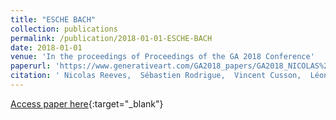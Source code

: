 ```yaml
---
title: "ESCHE BACH"
collection: publications
permalink: /publication/2018-01-01-ESCHE-BACH
date: 2018-01-01
venue: 'In the proceedings of Proceedings of the GA 2018 Conference'
paperurl: 'https://www.generativeart.com/GA2018_papers/GA2018_NICOLAS%20REEVES.pdf'
citation: ' Nicolas Reeves,  Sébastien Rodrigue,  Vincent Cusson,  Léonard Sauvé, &quot;ESCHE BACH.&quot; In the proceedings of Proceedings of the GA 2018 Conference, 2018.'
---
```

[Access paper here](https://www.generativeart.com/GA2018_papers/GA2018_NICOLAS%20REEVES.pdf){:target="_blank"}
